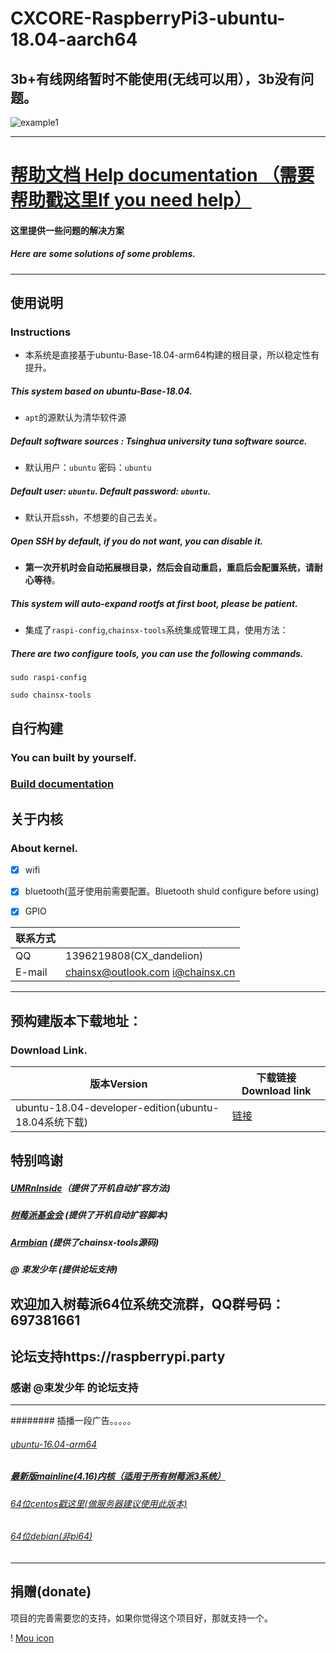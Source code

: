# CXCORE-RaspberryPi3-ubuntu-18.04-aarch64    

## 3b+有线网络暂时不能使用(无线可以用），3b没有问题。

![example1](https://github.com/chainsx/ubuntu64-rpi/raw/ubuntu-18.04-arm64/imagine/Screenshot_20180630-113710-1.jpg)

****************

# [帮助文档 Help documentation （需要帮助戳这里If you need help）](https://github.com/chainsx/ubuntu64-rpi/wiki)
#### 这里提供一些问题的解决方案
##### Here are some solutions of some problems.

***************
## 使用说明
### Instructions

* 本系统是直接基于ubuntu-Base-18.04-arm64构建的根目录，所以稳定性有提升。
##### This system based on ubuntu-Base-18.04.
* `apt`的源默认为清华软件源
##### Default software sources : Tsinghua university tuna software source.
* 默认用户：`ubuntu`      密码：`ubuntu`
##### Default user: `ubuntu`.   Default password: `ubuntu`.
* 默认开启ssh，不想要的自己去关。
##### Open SSH by default, if you do not want, you can disable it.
* **第一次开机时会自动拓展根目录，然后会自动重启，重启后会配置系统，请耐心等待**。
##### This system will auto-expand rootfs at first boot, please be patient.
* 集成了`raspi-config`,`chainsx-tools`系统集成管理工具，使用方法：
##### There are two configure tools, you can use the following commands.
```
sudo raspi-config

sudo chainsx-tools
```

## 自行构建
### You can built by yourself.

### [Build documentation](https://github.com/chainsx/ubuntu64-rpi/wiki/Build-by-yourself)

## 关于内核
### About kernel.

- [X] wifi
- [X] bluetooth(蓝牙使用前需要配置。Bluetooth shuld configure before using)
- [X] GPIO


|  联系方式   |           |
|-----------|------------|
|QQ|1396219808(CX_dandelion)|
|E-mail|chainsx@outlook.com i@chainsx.cn|

**********************

## 预构建版本下载地址：
### Download Link.

| 版本Version | 下载链接Download link |
|--------|--------|
| ubuntu-18.04-developer-edition(ubuntu-18.04系统下载)  | [链接](https://github.com/chainsx/ubuntu64-rpi/blob/ubuntu-18.04-arm64/Documentation/bionic-release.md)|


## 特别鸣谢
##### [UMRnInside](https://github.com/UMRnInside)（提供了开机自动扩容方法)
##### [树莓派基金会](https://www.raspberrypi.org) (提供了开机自动扩容脚本)
##### [Armbian](https://armbian.com) (提供了chainsx-tools源码)
##### @ 束发少年 (提供论坛支持)
 
## 欢迎加入树莓派64位系统交流群，QQ群号码：697381661
## 论坛支持https://raspberrypi.party
### 感谢 @束发少年 的论坛支持

***************
######## 插播一段广告。。。。。
###### [ubuntu-16.04-arm64](https://github.com/chainsx/ubuntu64-rpi/tree/ubuntu-16.04.3-arm64)
##### [最新版mainline(4.16)内核（适用于所有树莓派3系统）](https://github.com/chainsx/firmware64-rpi)
###### [64位centos戳这里(做服务器建议使用此版本)](https://github.com/chainsx/centos64-rpi)
###### [64位debian(非pi64)](https://github.com/UMRnInside/RPi-arm64)
***************

## 捐赠(donate)

项目的完善需要您的支持，如果你觉得这个项目好，那就支持一个。

! [Mou icon](https://github.com/chainsx/ubuntu64-rpi/raw/ubuntu-18.04-arm64/imagine/alipay.jpg)
